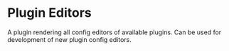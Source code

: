 # Plugin Editors

A plugin rendering all config editors of available plugins.
Can be used for development of new plugin config editors.
